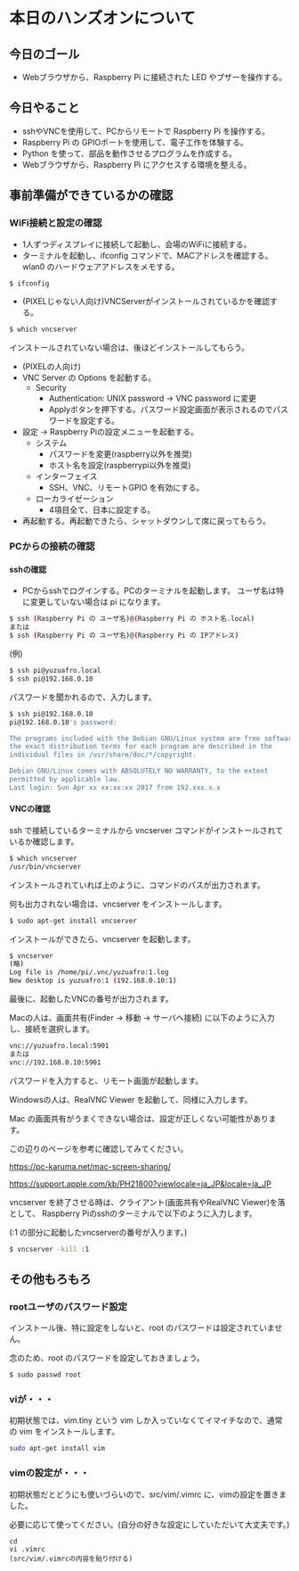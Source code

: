# 本日のハンズオンについて
## 今日のゴール
* Webブラウザから、Raspberry Pi に接続された LED やブザーを操作する。

## 今日やること
* sshやVNCを使用して、PCからリモートで Raspberry Pi を操作する。
* Raspberry Pi の GPIOポートを使用して、電子工作を体験する。
* Python を使って、部品を動作させるプログラムを作成する。
* Webブラウザから、Raspberry Pi にアクセスする環境を整える。

## 事前準備ができているかの確認
### WiFi接続と設定の確認
* 1人ずつディスプレイに接続して起動し、会場のWiFiに接続する。
* ターミナルを起動し、ifconfig コマンドで、MACアドレスを確認する。wlan0 のハードウェアアドレスをメモする。
```bash
$ ifconfig
```
* (PIXELじゃない人向け)VNCServerがインストールされているかを確認する。
```bash
$ which vncserver
```
インストールされていない場合は、後ほどインストールしてもらう。
* (PIXELの人向け)
* VNC Server の Options を起動する。
    * Security
        * Authentication: UNIX password → VNC password に変更
        * Applyボタンを押下する。パスワード設定画面が表示されるのでパスワードを設定する。
* 設定 → Raspberry Piの設定メニューを起動する。
    * システム
        * パスワードを変更(raspberry以外を推奨)
        * ホスト名を設定(raspberrypi以外を推奨)
    * インターフェイス
        * SSH、VNC、リモートGPIO を有効にする。
    * ローカライゼーション
        * 4項目全て、日本に設定する。
* 再起動する。再起動できたら、シャットダウンして席に戻ってもらう。

### PCからの接続の確認
#### sshの確認
* PCからsshでログインする。PCのターミナルを起動します。
ユーザ名は特に変更していない場合は pi になります。
```bash
$ ssh (Raspberry Pi の ユーザ名)@(Raspberry Pi の ホスト名.local)
または
$ ssh (Raspberry Pi の ユーザ名)@(Raspberry Pi の IPアドレス)
```

(例)
```bash
$ ssh pi@yuzuafro.local
$ ssh pi@192.168.0.10
```

パスワードを聞かれるので、入力します。

```bash
$ ssh pi@192.168.0.10
pi@192.168.0.10's password: 

The programs included with the Debian GNU/Linux system are free software;
the exact distribution terms for each program are described in the
individual files in /usr/share/doc/*/copyright.

Debian GNU/Linux comes with ABSOLUTELY NO WARRANTY, to the extent
permitted by applicable law.
Last login: Sun Apr xx xx:xx:xx 2017 from 192.xxx.x.x
```

#### VNCの確認
ssh で接続しているターミナルから vncserver コマンドがインストールされているか確認します。

```bash
$ which vncserver
/usr/bin/vncserver
```

インストールされていれば上のように、コマンドのパスが出力されます。

何も出力されない場合は、vncserver をインストールします。
```bash
$ sudo apt-get install vncserver
```

インストールができたら、vncserver を起動します。
```bash
$ vncserver
(略)
Log file is /home/pi/.vnc/yuzuafro:1.log
New desktop is yuzuafro:1 (192.168.0.10:1)
```

最後に、起動したVNCの番号が出力されます。

Macの人は、画面共有(Finder → 移動 → サーバへ接続) に以下のように入力し、接続を選択します。
```bash
vnc://yuzuafro.local:5901
または
vnc://192.168.0.10:5901
```

パスワードを入力すると、リモート画面が起動します。

Windowsの人は、RealVNC Viewer を起動して、同様に入力します。

Mac の画面共有がうまくできない場合は、設定が正しくない可能性があります。

この辺りのページを参考に確認してみてください。

https://pc-karuma.net/mac-screen-sharing/

https://support.apple.com/kb/PH21800?viewlocale=ja_JP&locale=ja_JP

vncserver を終了させる時は、クライアント(画面共有やRealVNC Viewer)を落として、
Raspberry Piのsshのターミナルで以下のように入力します。

(:1 の部分に起動したvncserverの番号が入ります。)
```bash
$ vncserver -kill :1
```

## その他もろもろ
### rootユーザのパスワード設定
インストール後、特に設定をしないと、root のパスワードは設定されていません。

念のため、root のパスワードを設定しておきましょう。
```bash
$ sudo passwd root
```

### viが・・・
初期状態では、vim.tiny という vim しか入っていなくてイマイチなので、通常の vim をインストールします。
```bash
sudo apt-get install vim
```

### vimの設定が・・・
初期状態だとどうにも使いづらいので、src/vim/.vimrc に、vimの設定を置きました。

必要に応じて使ってください。(自分の好きな設定にしていただいて大丈夫です。)
```
cd
vi .vimrc
(src/vim/.vimrcの内容を貼り付ける)
```
